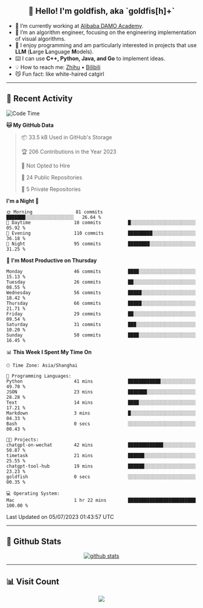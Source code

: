 
<h2 align="center">👋 Hello! I'm goldfish, aka `goldfis[h]+`</h2>

- 📍 I’m currently working at [Alibaba DAMO Academy](https://damo.alibaba.com/).  
- 🌱 I’m an algorithm engineer, focusing on the engineering implementation of visual algorithms.  
- 💬 I enjoy programming and am particularly interested in projects that use **LLM** (**L**arge **L**anguage **M**odels).   
- ⌨️ I can use **C++, Python, Java, and Go** to implement ideas.  
- 💡 How to reach me: [Zhihu](https://www.zhihu.com/people/goldfishh) • [Bilibili](https://space.bilibili.com/11349246)  
- 😼 Fun fact: like white-haired catgirl  

-------

## 🔧 Recent Activity

<!--START_SECTION:waka-->
![Code Time](http://img.shields.io/badge/Code%20Time-8%20hrs%2055%20mins-blue)

**🐱 My GitHub Data** 

> 📦 33.5 kB Used in GitHub's Storage 
 > 
> 🏆 206 Contributions in the Year 2023
 > 
> 🚫 Not Opted to Hire
 > 
> 📜 24 Public Repositories 
 > 
> 🔑 5 Private Repositories 
 > 
**I'm a Night 🦉** 

```text
🌞 Morning                81 commits          ███████░░░░░░░░░░░░░░░░░░   26.64 % 
🌆 Daytime                18 commits          █░░░░░░░░░░░░░░░░░░░░░░░░   05.92 % 
🌃 Evening                110 commits         █████████░░░░░░░░░░░░░░░░   36.18 % 
🌙 Night                  95 commits          ████████░░░░░░░░░░░░░░░░░   31.25 % 
```
📅 **I'm Most Productive on Thursday** 

```text
Monday                   46 commits          ████░░░░░░░░░░░░░░░░░░░░░   15.13 % 
Tuesday                  26 commits          ██░░░░░░░░░░░░░░░░░░░░░░░   08.55 % 
Wednesday                56 commits          █████░░░░░░░░░░░░░░░░░░░░   18.42 % 
Thursday                 66 commits          █████░░░░░░░░░░░░░░░░░░░░   21.71 % 
Friday                   29 commits          ██░░░░░░░░░░░░░░░░░░░░░░░   09.54 % 
Saturday                 31 commits          ███░░░░░░░░░░░░░░░░░░░░░░   10.20 % 
Sunday                   50 commits          ████░░░░░░░░░░░░░░░░░░░░░   16.45 % 
```


📊 **This Week I Spent My Time On** 

```text
🕑︎ Time Zone: Asia/Shanghai

💬 Programming Languages: 
Python                   41 mins             ████████████░░░░░░░░░░░░░   49.70 % 
JSON                     23 mins             ███████░░░░░░░░░░░░░░░░░░   28.28 % 
Text                     14 mins             ████░░░░░░░░░░░░░░░░░░░░░   17.21 % 
Markdown                 3 mins              █░░░░░░░░░░░░░░░░░░░░░░░░   04.33 % 
Bash                     0 secs              ░░░░░░░░░░░░░░░░░░░░░░░░░   00.43 % 

🐱‍💻 Projects: 
chatgpt-on-wechat        42 mins             █████████████░░░░░░░░░░░░   50.87 % 
timetask                 21 mins             ██████░░░░░░░░░░░░░░░░░░░   25.55 % 
chatgpt-tool-hub         19 mins             ██████░░░░░░░░░░░░░░░░░░░   23.23 % 
goldfish                 0 secs              ░░░░░░░░░░░░░░░░░░░░░░░░░   00.35 % 

💻 Operating System: 
Mac                      1 hr 22 mins        █████████████████████████   100.00 % 
```


 Last Updated on 05/07/2023 01:43:57 UTC
<!--END_SECTION:waka-->

-------

## 📆 Github Stats

<p align="center">
    <a href="https://github.com/anuraghazra/github-readme-stats">
      <img src="https://github-readme-stats.vercel.app/api?username=goldfishh&show_icons=true&theme=dracula" alt="github stats" />
    </a>
</p>

-------

## 📊 Visit Count

<p align="center">
  <a href="https://count.getloli.com/"><img src="https://count.getloli.com/get/@:goldfishh?theme=rule34"></a>
</p>
